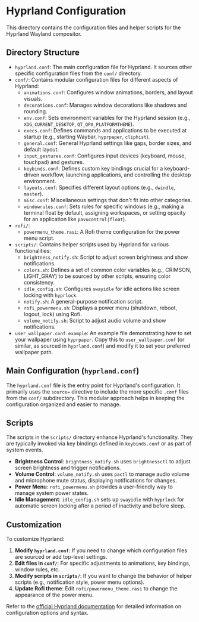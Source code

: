 # Hyprland Configuration

This directory contains the configuration files and helper scripts for the Hyprland Wayland compositor.

## Directory Structure

*   `hyprland.conf`: The main configuration file for Hyprland. It sources other specific configuration files from the `conf/` directory.
*   `conf/`: Contains modular configuration files for different aspects of Hyprland:
    *   `animations.conf`: Configures window animations, borders, and layout visuals.
    *   `decorations.conf`: Manages window decorations like shadows and rounding.
    *   `env.conf`: Sets environment variables for the Hyprland session (e.g., `XDG_CURRENT_DESKTOP`, `QT_QPA_PLATFORMTHEME`).
    *   `execs.conf`: Defines commands and applications to be executed at startup (e.g., starting Waybar, `hyprpaper`, `cliphist`).
    *   `general.conf`: General Hyprland settings like gaps, border sizes, and default layout.
    *   `input_gestures.conf`: Configures input devices (keyboard, mouse, touchpad) and gestures.
    *   `keybinds.conf`: Defines custom key bindings crucial for a keyboard-driven workflow, launching applications, and controlling the desktop environment.
    *   `layouts.conf`: Specifies different layout options (e.g., `dwindle`, `master`).
    *   `misc.conf`: Miscellaneous settings that don't fit into other categories.
    *   `windowrules.conf`: Sets rules for specific windows (e.g., making a terminal float by default, assigning workspaces, or setting opacity for an application like `pavucontrol|float`).
*   `rofi/`:
    *   `powermenu_theme.rasi`: A Rofi theme configuration for the power menu script.
*   `scripts/`: Contains helper scripts used by Hyprland for various functionalities:
    *   `brightness_notify.sh`: Script to adjust screen brightness and show notifications.
    *   `colors.sh`: Defines a set of common color variables (e.g., CRIMSON, LIGHT_GRAY) to be sourced by other scripts, ensuring color consistency.
    *   `idle_config.sh`: Configures `swayidle` for idle actions like screen locking with `hyprlock`.
    *   `notify.sh`: A general-purpose notification script.
    *   `rofi_powermenu.sh`: Displays a power menu (shutdown, reboot, logout, lock) using Rofi.
    *   `volume_notify.sh`: Script to adjust audio volume and show notifications.
*   `user_wallpaper.conf.example`: An example file demonstrating how to set your wallpaper using `hyprpaper`. Copy this to `user_wallpaper.conf` (or similar, as sourced in `hyprland.conf`) and modify it to set your preferred wallpaper path.

## Main Configuration (`hyprland.conf`)

The `hyprland.conf` file is the entry point for Hyprland's configuration. It primarily uses the `source=` directive to include the more specific `.conf` files from the `conf/` subdirectory. This modular approach helps in keeping the configuration organized and easier to manage.

## Scripts

The scripts in the `scripts/` directory enhance Hyprland's functionality. They are typically invoked via key bindings defined in `keybinds.conf` or as part of system events.

*   **Brightness Control**: `brightness_notify.sh` uses `brightnessctl` to adjust screen brightness and trigger notifications.
*   **Volume Control**: `volume_notify.sh` uses `pactl` to manage audio volume and microphone mute status, displaying notifications for changes.
*   **Power Menu**: `rofi_powermenu.sh` provides a user-friendly way to manage system power states.
*   **Idle Management**: `idle_config.sh` sets up `swayidle` with `hyprlock` for automatic screen locking after a period of inactivity and before sleep.

## Customization

To customize Hyprland:

1.  **Modify `hyprland.conf`**: If you need to change which configuration files are sourced or add top-level settings.
2.  **Edit files in `conf/`**: For specific adjustments to animations, key bindings, window rules, etc.
3.  **Modify scripts in `scripts/`**: If you want to change the behavior of helper scripts (e.g., notification style, power menu options).
4.  **Update Rofi theme**: Edit `rofi/powermenu_theme.rasi` to change the appearance of the power menu.

Refer to the [official Hyprland documentation](https://wiki.hyprland.org/) for detailed information on configuration options and syntax.

